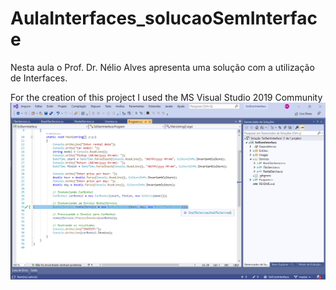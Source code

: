 # AulaInterfaces_solucaoSemInterface
Nesta aula o Prof. Dr. Nélio Alves apresenta uma solução com a utilização de Interfaces.

For the creation of this project I used the MS Visual Studio 2019 Community
<img src="https://github.com/MarceloCorrea0827/AulaInterfaces_solucaoComInterface/blob/master/Images/Development%20ScreenShot.png">
